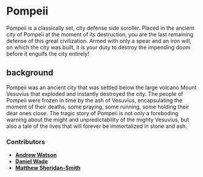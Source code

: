 # Pompeii
Pompeii is a classically set, city defense side scroller. Placed in the ancient city of Pompeii at the moment of its destruction, you are the last remaining defense of this great civilization. Armed with only a spear and an iron will, on which the city was built, it is your duty to destroy the impending doom before it engulfs the city entirely!  

## background
Pompeii was an ancient city that was settled below the large volcano Mount Vesuvius that exploded and instantly destroyed the city. The people of Pompeii were frozen in time by the ash of Vesuvius, encapsulating the moment of their deaths, some praying, some running, some holding their dear ones close. The tragic story of Pompeii is not only a foreboding warning about the might and unpredictability of the mighty Vesuvius, but also a tale of the lives that will forever be immortalized in stone and ash. 

### Contributors
- [**Andrew Watson**](https://github.com/andrewpeterwatson)  
- [**Daniel Wade**](https://github.com/dcwade87)
- [**Matthew Sheridan-Smith**](https://github.com/muddybeard210)
